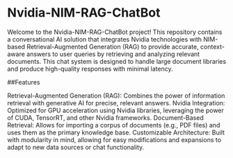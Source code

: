 # Nvidia-NIM-RAG-ChatBot

Welcome to the Nvidia-NIM-RAG-ChatBot project! This repository contains a conversational AI solution that integrates Nvidia technologies with NIM-based Retrieval-Augmented Generation (RAG) to provide accurate, context-aware answers to user queries by retrieving and analyzing relevant documents. This chat system is designed to handle large document libraries and produce high-quality responses with minimal latency.


##Features

Retrieval-Augmented Generation (RAG): Combines the power of information retrieval with generative AI for precise, relevant answers.
Nvidia Integration: Optimized for GPU acceleration using Nvidia libraries, leveraging the power of CUDA, TensorRT, and other Nvidia frameworks.
Document-Based Retrieval: Allows for importing a corpus of documents (e.g., PDF files) and uses them as the primary knowledge base.
Customizable Architecture: Built with modularity in mind, allowing for easy modifications and expansions to adapt to new data sources or chat functionality.
